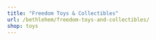 ```yaml
---
title: "Freedom Toys & Collectibles"
url: /bethlehem/freedom-toys-and-collectibles/
shop: toys
---
```

